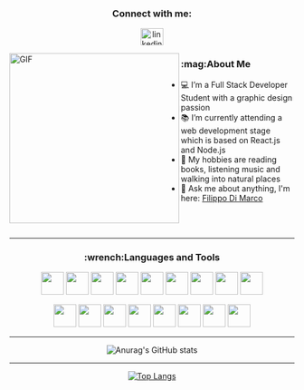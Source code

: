 <div align="center">
  
<h3>Connect with me:</h3>
<p>
<a href="https://www.linkedin.com/in/filippo-di-marco-703649168/" target="blank"><img align="center" src="https://raw.githubusercontent.com/rahuldkjain/github-profile-readme-generator/master/src/images/icons/Social/linked-in-alt.svg" alt="linkedin filippo di marco" height="30" width="40" /></a>
</p>
  
</div>

<img align="left" alt="GIF" width="300" src="https://i.pinimg.com/originals/e4/26/70/e426702edf874b181aced1e2fa5c6cde.gif" />

<h3>:mag:About Me</h3>

- :computer: I’m a Full Stack Developer Student with a graphic design passion
- :books: I’m currently attending a web development stage which is based on React.js and Node.js
- :musical_note: My hobbies are reading books, listening music and walking into natural places
- 💬 Ask me about anything, I'm here: <a href="mailto:filidm5795@gmail.com">Filippo Di Marco</a>

<br>
<br>
<hr>

<div align="center">

<h3>:wrench:Languages and Tools</h3>


<code><img height="40" src="https://i.ibb.co/8Xnw9Sd/html.png"></code>
<code><img height="40" src="https://i.ibb.co/TtfQ3C2/css.png"></code>
<code><img height="40" src="https://i.ibb.co/tB0yT6W/bootstrap.png"></code>
<code><img height="40" src="https://i.ibb.co/2cQnY5L/javascript.png"></code>
<code><img height="40" src="https://i.ibb.co/DQbdFB2/typescript.png"></code>
<code><img height="40" src="https://upload.wikimedia.org/wikipedia/commons/thumb/a/a7/React-icon.svg/2300px-React-icon.svg.png"></code>
<code><img height="40" src="https://upload.wikimedia.org/wikipedia/commons/thumb/9/95/Vue.js_Logo_2.svg/1024px-Vue.js_Logo_2.svg.png"></code>
<code><img height="40" src="https://images.g2crowd.com/uploads/product/image/large_detail/large_detail_f0b606abb6d19089febc9faeeba5bc05/nodejs-development-services.png"></code>
<code><img height="40" src="https://www.geekandjob.com/uploads/wiki/ff00c08760983e0e037aaf6ab4e004f4d147276a.png"></code>



<code><img height="40" src="https://upload.wikimedia.org/wikipedia/commons/thumb/9/96/Sass_Logo_Color.svg/512px-Sass_Logo_Color.svg.png?20150315202757"></code>
<code><img height="40" src="https://upload.wikimedia.org/wikipedia/commons/thumb/c/c3/Python-logo-notext.svg/800px-Python-logo-notext.svg.png"></code>
<code><img height="40" src="https://i.ibb.co/3dL3rV7/php.png"></code>
<code><img height="40" src="https://i.ibb.co/wS5NRQR/sql.png"></code>
<code><img height="40" src="https://i.ibb.co/6FyBPQ7/terminal.png"></code>
<code><img height="40" src="https://i.ibb.co/xJxmc35/illustrator.png"></code>
<code><img height="40" src="https://i.ibb.co/K6SGKyR/photoshop.png"></code>
<code><img height="40" src="https://i.ibb.co/7SpXDMM/excel.png"></code>
</div>
<hr>
<div align="center">
  
  ![Anurag's GitHub stats](https://github-readme-stats.vercel.app/api?username=hershellayton95&theme=nord&show_icons=true&count_private=true)
  
 </div>
<hr>
<div align="center">
  
  [![Top Langs](https://github-readme-stats.vercel.app/api/top-langs/?username=hershellayton95&layout=compact&theme=nord&count_private=true)](https://github.com/anuraghazra/github-readme-stats)
  
</div>
